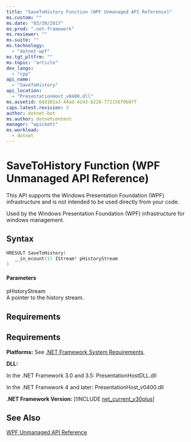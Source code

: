 ```yaml
---
title: "SaveToHistory Function (WPF Unmanaged API Reference)"
ms.custom: ""
ms.date: "03/30/2017"
ms.prod: ".net-framework"
ms.reviewer: ""
ms.suite: ""
ms.technology: 
  - "dotnet-wpf"
ms.tgt_pltfrm: ""
ms.topic: "article"
dev_langs: 
  - "cpp"
api_name: 
  - "SaveToHistory"
api_location: 
  - "PresentationHost_v0400.dll"
ms.assetid: 6dd101a3-44ad-4143-b228-772156f9b8ff
caps.latest.revision: 3
author: dotnet-bot
ms.author: dotnetcontent
manager: "wpickett"
ms.workload: 
  - dotnet
---
```

# SaveToHistory Function (WPF Unmanaged API Reference)
This API supports the Windows Presentation Foundation (WPF) infrastructure and is not intended to be used directly from your code.  
  
 Used by the Windows Presentation Foundation (WPF) infrastructure for windows management.  
  
## Syntax  
  
```cpp  
HRESULT SaveToHistory(  
   __in_ecount(1) IStream* pHistoryStream  
)  
```  
  
#### Parameters  
 pHistoryStream  
 A pointer to the history stream.  
  
## Requirements  
  
## Requirements  
 **Platforms:** See [.NET Framework System Requirements](../../../../docs/framework/get-started/system-requirements.md).  
  
 **DLL:**  
  
 In the .NET Framework 3.0 and 3.5: PresentationHostDLL.dll  
  
 In the .NET Framework 4 and later: PresentationHost_v0400.dll  
  
 **.NET Framework Version:** [!INCLUDE [net_current_v30plus](../../../../includes/net-current-v30plus-md.md)]  
  
## See Also  
 [WPF Unmanaged API Reference](../../../../docs/framework/wpf/advanced/wpf-unmanaged-api-reference.md)
